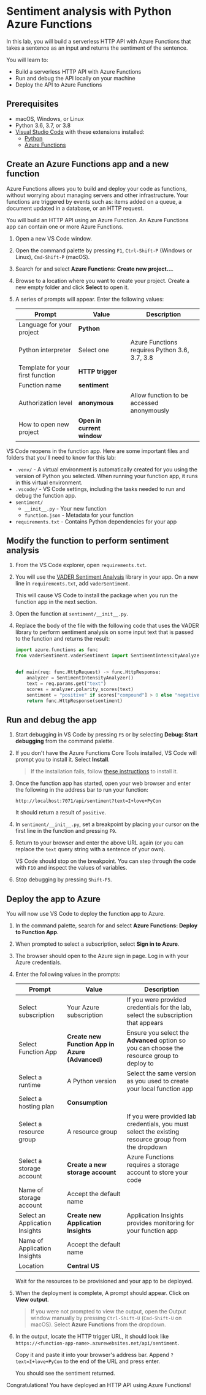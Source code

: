 # Sentiment analysis with Python Azure Functions

In this lab, you will build a serverless HTTP API with Azure Functions that takes a sentence as an input and returns the sentiment of the sentence.

You will learn to:
- Build a serverless HTTP API with Azure Functions
- Run and debug the API locally on your machine
- Deploy the API to Azure Functions

## Prerequisites

- macOS, Windows, or Linux
- Python 3.6, 3.7, or 3.8
- [Visual Studio Code](https://code.visualstudio.com/download) with these extensions installed:
    - [Python](https://marketplace.visualstudio.com/items?itemName=ms-python.python)
    - [Azure Functions](https://marketplace.visualstudio.com/items?itemName=ms-azuretools.vscode-azurefunctions)

## Create an Azure Functions app and a new function

Azure Functions allows you to build and deploy your code as functions, without worrying about managing servers and other infrastructure. Your functions are triggered by events such as: items added on a queue, a document updated in a database, or an HTTP request.

You will build an HTTP API using an Azure Function. An Azure Functions app can contain one or more Azure Functions.

1. Open a new VS Code window.

1. Open the command palette by pressing `F1`, `Ctrl-Shift-P` (Windows or Linux), `Cmd-Shift-P` (macOS).

1. Search for and select **Azure Functions: Create new project...**.

1. Browse to a location where you want to create your project. Create a new empty folder and click **Select** to open it.

1. A series of prompts will appear. Enter the following values:

    | Prompt | Value | Description |
    | --- | --- | --- |
    | Language for your project | **Python** | |
    | Python interpreter | Select one | Azure Functions requires Python 3.6, 3.7, 3.8 |
    | Template for your first function | **HTTP trigger** | |
    | Function name | **sentiment** | |
    | Authorization level | **anonymous** | Allow function to be accessed anonymously |
    | How to open new project | **Open in current window** | |

VS Code reopens in the function app. Here are some important files and folders that you'll need to know for this lab:
- `.venv/` - A virtual environment is automatically created for you using the version of Python you selected. When running your function app, it runs in this virtual environment.
- `.vscode/` - VS Code settings, including the tasks needed to run and debug the function app.
- `sentiment/`
    - `__init__.py` - Your new function
    - `function.json` - Metadata for your function
- `requirements.txt` - Contains Python dependencies for your app

## Modify the function to perform sentiment analysis

1. From the VS Code explorer, open `requirements.txt`.

1. You will use the [VADER Sentiment Analysis](https://github.com/cjhutto/vaderSentiment) library in your app. On a new line in `requirements.txt`, add `vaderSentiment`.

    This will cause VS Code to install the package when you run the function app in the next section.

1. Open the function at `sentiment/__init__.py`.

1. Replace the body of the file with the following code that uses the VADER library to perform sentiment analysis on some input text that is passed to the function and returns the result:

    ```python
    import azure.functions as func
    from vaderSentiment.vaderSentiment import SentimentIntensityAnalyzer


    def main(req: func.HttpRequest) -> func.HttpResponse:
        analyzer = SentimentIntensityAnalyzer()
        text = req.params.get("text")
        scores = analyzer.polarity_scores(text)
        sentiment = "positive" if scores["compound"] > 0 else "negative"
        return func.HttpResponse(sentiment)
    ```

## Run and debug the app

1. Start debugging in VS Code by pressing `F5` or by selecting **Debug: Start debugging** from the command palette.

1. If you don't have the Azure Functions Core Tools installed, VS Code will prompt you to install it. Select **Install**.

    > If the installation fails, follow [these instructions](https://github.com/Azure/azure-functions-core-tools#installing) to install it.

1. Once the function app has started, open your web browser and enter the following in the address bar to run your function:

    ```
    http://localhost:7071/api/sentiment?text=I+love+PyCon
    ```

    It should return a result of `positive`.

1. In `sentiment/__init__.py`, set a breakpoint by placing your cursor on the first line in the function and pressing `F9`.

1. Return to your browser and enter the above URL again (or you can replace the `text` query string with a sentence of your own).

    VS Code should stop on the breakpoint. You can step through the code with `F10` and inspect the values of variables.

1. Stop debugging by pressing `Shift-F5`.

## Deploy the app to Azure

You will now use VS Code to deploy the function app to Azure.

1. In the command palette, search for and select **Azure Functions: Deploy to Function App**.

1. When prompted to select a subscription, select **Sign in to Azure**.

1. The browser should open to the Azure sign in page. Log in with your Azure credentials.

1. Enter the following values in the prompts:

    | Prompt | Value | Description |
    | --- | --- | --- |
    | Select subscription | Your Azure subscription | If you were provided credentials for the lab, select the subscription that appears |
    | Select Function App | **Create new Function App in Azure (Advanced)** | Ensure you select the **Advanced** option so you can choose the resource group to deploy to |
    | Select a runtime | A Python version | Select the same version as you used to create your local function app |
    | Select a hosting plan | **Consumption** | |
    | Select a resource group | A resource group | If you were provided lab credentials, you must select the existing resource group from the dropdown |
    | Select a storage account | **Create a new storage account** | Azure Functions requires a storage account to store your code |
    | Name of storage account | Accept the default name | |
    | Select an Application Insights | **Create new Application Insights** | Application Insights provides monitoring for your function app |
    | Name of Application Insights | Accept the default name | |
    | Location | **Central US** | |

    Wait for the resources to be provisioned and your app to be deployed.

1. When the deployment is complete, A prompt should appear. Click on **View output**.

    > If you were not prompted to view the output, open the Output window manually by pressing `Ctrl-Shift-U` (`Cmd-Shift-U` on macOS). Select **Azure Functions** from the dropdown.

1. In the output, locate the HTTP trigger URL, it should look like `https://<function-app-name>.azurewebsites.net/api/sentiment`.

    Copy it and paste it into your browser's address bar. Append `?text=I+love+PyCon` to the end of the URL and press enter.

    You should see the sentiment returned.

Congratulations! You have deployed an HTTP API using Azure Functions!

